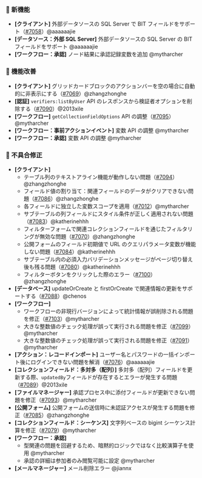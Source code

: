### 🎉 新機能

* **[クライアント]** 外部データソースの SQL Server で BIT フィールドをサポート（[#7058](https://github.com/nocobase/nocobase/pull/7058)）@aaaaaajie
* **[データソース：外部 SQL Server]** 外部データソースの SQL Server の BIT フィールドをサポート @aaaaaajie
* **[ワークフロー：承認]** ノード結果に承認記録変数を追加 @mytharcher

### 🚀 機能改善

* **[クライアント]** グリッドカードブロックのアクションバーを空の場合に自動的に非表示にする（[#7069](https://github.com/nocobase/nocobase/pull/7069)）@zhangzhonghe
* **[認証]** `verifiers:listByUser` API のレスポンスから検証者オプションを削除する（[#7090](https://github.com/nocobase/nocobase/pull/7090)）@2013xile
* **[ワークフロー]** `getCollectionFieldOptions` API の調整（[#7095](https://github.com/nocobase/nocobase/pull/7095)）@mytharcher
* **[ワークフロー：事前アクションイベント]** 変数 API の調整 @mytharcher
* **[ワークフロー：承認]** 変数 API の調整 @mytharcher

### 🐛 不具合修正

* **[クライアント]**
  * テーブル列のテキストアライン機能が動作しない問題（[#7094](https://github.com/nocobase/nocobase/pull/7094)）@zhangzhonghe
  * フィールド値の割り当て：関連フィールドのデータがクリアできない問題（[#7086](https://github.com/nocobase/nocobase/pull/7086)）@zhangzhonghe
  * 各フィールドに独立した変数スコープを適用（[#7012](https://github.com/nocobase/nocobase/pull/7012)）@mytharcher
  * サブテーブルの列フィールドにスタイル条件が正しく適用されない問題（[#7083](https://github.com/nocobase/nocobase/pull/7083)）@katherinehhh
  * フィルターフォームで関連コレクションフィールドを通じたフィルタリングが無効な問題（[#7070](https://github.com/nocobase/nocobase/pull/7070)）@zhangzhonghe
  * 公開フォームのフィールド初期値で URL のクエリパラメータ変数が機能しない問題（[#7084](https://github.com/nocobase/nocobase/pull/7084)）@katherinehhh
  * サブテーブル内の必須入力バリデーションメッセージがページ切り替え後も残る問題（[#7080](https://github.com/nocobase/nocobase/pull/7080)）@katherinehhh
  * フィルターボタンをクリックした際のエラー（[#7100](https://github.com/nocobase/nocobase/pull/7100)）@zhangzhonghe
* **[データベース]** updateOrCreate と firstOrCreate で関連情報の更新をサポートする（[#7088](https://github.com/nocobase/nocobase/pull/7088)）@chenos
* **[ワークフロー]**
  * ワークフローの非現行バージョンによって統計情報が誤削除される問題を修正（[#7103](https://github.com/nocobase/nocobase/pull/7103)）@mytharcher
  * 大きな整数値のチェック処理が誤って実行される問題を修正（[#7099](https://github.com/nocobase/nocobase/pull/7099)）@mytharcher
  * 大きな整数値のチェック処理が誤って実行される問題を修正（[#7091](https://github.com/nocobase/nocobase/pull/7091)）@mytharcher
* **[アクション：レコードインポート]** ユーザー名とパスワードの一括インポート後にログインできない問題を解消（[#7076](https://github.com/nocobase/nocobase/pull/7076)）@aaaaaajie
* **[コレクションフィールド：多対多（配列）]** 多対多（配列）フィールドを更新する際、`updatedBy`フィールドが存在するとエラーが発生する問題（[#7089](https://github.com/nocobase/nocobase/pull/7089)）@2013xile
* **[ファイルマネージャー]** 承認プロセス中に添付フィールドが更新できない問題を修正（[#7093](https://github.com/nocobase/nocobase/pull/7093)）@mytharcher
* **[公開フォーム]** 公開フォームの送信時に未認証アクセスが発生する問題を修正（[#7085](https://github.com/nocobase/nocobase/pull/7085)）@zhangzhonghe
* **[コレクションフィールド：シーケンス]** 文字列ベースの bigint シーケンス計算を修正（[#7079](https://github.com/nocobase/nocobase/pull/7079)）@mytharcher
* **[ワークフロー：承認]**
  * 型関連の問題を回避するため、暗黙的ロジックではなく比較演算子を使用 @mytharcher
  * 承認の詳細は参加者のみ閲覧可能に設定 @mytharcher
* **[メールマネージャー]** メール削除エラー @jiannx
